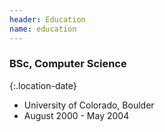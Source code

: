 ```yaml
---
header: Education
name: education
---
```


### BSc, Computer Science

{:.location-date}
- University of Colorado, Boulder
- August 2000 - May 2004
